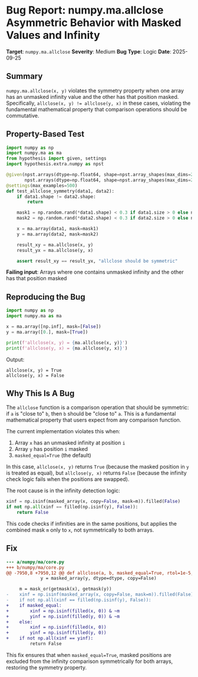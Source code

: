 # Bug Report: numpy.ma.allclose Asymmetric Behavior with Masked Values and Infinity

**Target**: `numpy.ma.allclose`
**Severity**: Medium
**Bug Type**: Logic
**Date**: 2025-09-25

## Summary

`numpy.ma.allclose(x, y)` violates the symmetry property when one array has an unmasked infinity value and the other has that position masked. Specifically, `allclose(x, y) != allclose(y, x)` in these cases, violating the fundamental mathematical property that comparison operations should be commutative.

## Property-Based Test

```python
import numpy as np
import numpy.ma as ma
from hypothesis import given, settings
import hypothesis.extra.numpy as npst

@given(npst.arrays(dtype=np.float64, shape=npst.array_shapes(max_dims=2, max_side=20)),
       npst.arrays(dtype=np.float64, shape=npst.array_shapes(max_dims=2, max_side=20)))
@settings(max_examples=500)
def test_allclose_symmetry(data1, data2):
    if data1.shape != data2.shape:
        return

    mask1 = np.random.rand(*data1.shape) < 0.3 if data1.size > 0 else np.array([])
    mask2 = np.random.rand(*data2.shape) < 0.3 if data2.size > 0 else np.array([])

    x = ma.array(data1, mask=mask1)
    y = ma.array(data2, mask=mask2)

    result_xy = ma.allclose(x, y)
    result_yx = ma.allclose(y, x)

    assert result_xy == result_yx, "allclose should be symmetric"
```

**Failing input**: Arrays where one contains unmasked infinity and the other has that position masked

## Reproducing the Bug

```python
import numpy as np
import numpy.ma as ma

x = ma.array([np.inf], mask=[False])
y = ma.array([0.], mask=[True])

print(f'allclose(x, y) = {ma.allclose(x, y)}')
print(f'allclose(y, x) = {ma.allclose(y, x)}')
```

Output:
```
allclose(x, y) = True
allclose(y, x) = False
```

## Why This Is A Bug

The `allclose` function is a comparison operation that should be symmetric: if `a` is "close to" `b`, then `b` should be "close to" `a`. This is a fundamental mathematical property that users expect from any comparison function.

The current implementation violates this when:
1. Array `x` has an unmasked infinity at position `i`
2. Array `y` has position `i` masked
3. `masked_equal=True` (the default)

In this case, `allclose(x, y)` returns `True` (because the masked position in `y` is treated as equal), but `allclose(y, x)` returns `False` (because the infinity check logic fails when the positions are swapped).

The root cause is in the infinity detection logic:

```python
xinf = np.isinf(masked_array(x, copy=False, mask=m)).filled(False)
if not np.all(xinf == filled(np.isinf(y), False)):
    return False
```

This code checks if infinities are in the same positions, but applies the combined mask `m` only to `x`, not symmetrically to both arrays.

## Fix

```diff
--- a/numpy/ma/core.py
+++ b/numpy/ma/core.py
@@ -7950,8 +7950,12 @@ def allclose(a, b, masked_equal=True, rtol=1e-5, atol=1e-8):
             y = masked_array(y, dtype=dtype, copy=False)

     m = mask_or(getmask(x), getmask(y))
-    xinf = np.isinf(masked_array(x, copy=False, mask=m)).filled(False)
-    if not np.all(xinf == filled(np.isinf(y), False)):
+    if masked_equal:
+        xinf = np.isinf(filled(x, 0)) & ~m
+        yinf = np.isinf(filled(y, 0)) & ~m
+    else:
+        xinf = np.isinf(filled(x, 0))
+        yinf = np.isinf(filled(y, 0))
+    if not np.all(xinf == yinf):
         return False
```

This fix ensures that when `masked_equal=True`, masked positions are excluded from the infinity comparison symmetrically for both arrays, restoring the symmetry property.
